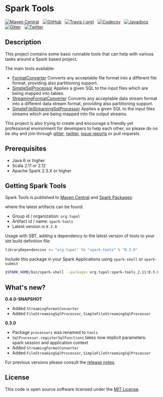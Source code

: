 # Spark Tools #

[![Maven Central](https://img.shields.io/maven-central/v/org.tupol/spark-tools_2.11.svg)][maven-central] &nbsp;
[![GitHub](https://img.shields.io/github/license/tupol/spark-tools.svg)][license] &nbsp; 
[![Travis (.org)](https://img.shields.io/travis/tupol/spark-tools.svg)][travis.org] &nbsp; 
[![Codecov](https://img.shields.io/codecov/c/github/tupol/spark-tools.svg)][codecov] &nbsp;
[![Javadocs](https://www.javadoc.io/badge/org.tupol/spark-tools_2.11.svg)][javadocs] &nbsp;
[![Gitter](https://badges.gitter.im/spark-tools/community.svg)][gitter] &nbsp; 
[![Twitter](https://img.shields.io/twitter/url/https/_tupol.svg?color=%2317A2F2)][twitter] &nbsp; 

## Description ##
This project contains some basic runnable tools that can help with various tasks around a Spark based project.

The main tools available:
- [FormatConverter](docs/format-converter.md) Converts any acceptable file format into a different
  file format, providing also partitioning support.
- [SimpleSqlProcessor](docs/sql-processor.md) Applies a given SQL to the input files which are 
  being mapped into tables.
- [StreamingFormatConverter](docs/streaming-format-converter.md) Converts any acceptable data 
  stream format into a different data stream format, providing also partitioning support.
- [SimpleFileStreamingSqlProcessor](docs/file-streaming-sql-processor.md) Applies a given SQL to the input files streams which are being mapped into file output streams.

This project is also trying to create and encourage a friendly yet professional environment 
for developers to help each other, so please do no be shy and join through [gitter], [twitter], 
[issue reports](https://github.com/tupol/spark-tools/issues/new/choose) or pull requests.


## Prerequisites ##

* Java 6 or higher
* Scala 2.11 or 2.12
* Apache Spark 2.3.X or higher


## Getting Spark Tools ##

Spark Tools is published to [Maven Central][maven-central] and [Spark Packages][spark-packages]:

where the latest artifacts can be found.

- Group id / organization: `org.tupol`
- Artifact id / name: `spark-tools`
- Latest version is `0.3.0`

Usage with SBT, adding a dependency to the latest version of tools to your sbt build definition file:

```scala
libraryDependencies += "org.tupol" %% "spark-tools" % "0.3.0"
```

Include this package in your Spark Applications using `spark-shell` or `spark-submit`
```bash
$SPARK_HOME/bin/spark-shell --packages org.tupol:spark-tools_2.11:0.3.0
```


## What's new? ##

**0.4.0-SNAPSHOT**

- Added `StreamingFormatConverter`
- Added `FileStreamingSqlProcessor`, `SimpleFileStreamingSqlProcessor`

**0.3.0**

- Package `processors` was renamed to `tools`
- `SqlProcessor.registerSqlFunctions` takes now implicit parameters: spark session and 
  application context
- Added `StreamingFormatConverter`
- Added `FileStreamingSqlProcessor`, `SimpleFileStreamingSqlProcessor`

For previous versions please consult the [release notes](RELEASE-NOTES.md).

## License ##

This code is open source software licensed under the [MIT License](LICENSE).



[scala]: https://scala-lang.org/
[spark]: https://spark.apache.org/
[maven-central]: https://mvnrepository.com/artifact/org.tupol/spark-tools
[spark-packages]: https://spark-packages.org/package/tupol/spark-tools
[license]: https://github.com/tupol/spark-tools/blob/master/LICENSE
[travis.org]: https://travis-ci.com/tupol/spark-tools 
[codecov]: https://codecov.io/gh/tupol/spark-tools
[javadocs]: https://www.javadoc.io/doc/org.tupol/spark-tools_2.11
[gitter]: https://gitter.im/spark-tools/community
[twitter]: https://twitter.com/_tupol
